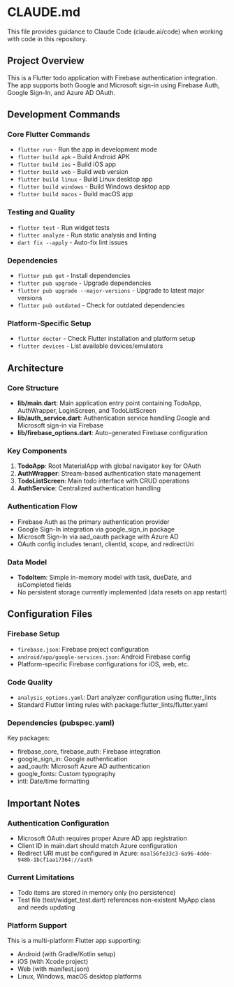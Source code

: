 # CLAUDE.md

This file provides guidance to Claude Code (claude.ai/code) when working with code in this repository.

## Project Overview

This is a Flutter todo application with Firebase authentication integration. The app supports both Google and Microsoft sign-in using Firebase Auth, Google Sign-In, and Azure AD OAuth.

## Development Commands

### Core Flutter Commands
- `flutter run` - Run the app in development mode
- `flutter build apk` - Build Android APK
- `flutter build ios` - Build iOS app
- `flutter build web` - Build web version
- `flutter build linux` - Build Linux desktop app
- `flutter build windows` - Build Windows desktop app
- `flutter build macos` - Build macOS app

### Testing and Quality
- `flutter test` - Run widget tests
- `flutter analyze` - Run static analysis and linting
- `dart fix --apply` - Auto-fix lint issues

### Dependencies
- `flutter pub get` - Install dependencies
- `flutter pub upgrade` - Upgrade dependencies
- `flutter pub upgrade --major-versions` - Upgrade to latest major versions
- `flutter pub outdated` - Check for outdated dependencies

### Platform-Specific Setup
- `flutter doctor` - Check Flutter installation and platform setup
- `flutter devices` - List available devices/emulators

## Architecture

### Core Structure
- **lib/main.dart**: Main application entry point containing TodoApp, AuthWrapper, LoginScreen, and TodoListScreen
- **lib/auth_service.dart**: Authentication service handling Google and Microsoft sign-in via Firebase
- **lib/firebase_options.dart**: Auto-generated Firebase configuration

### Key Components
1. **TodoApp**: Root MaterialApp with global navigator key for OAuth
2. **AuthWrapper**: Stream-based authentication state management
3. **TodoListScreen**: Main todo interface with CRUD operations
4. **AuthService**: Centralized authentication handling

### Authentication Flow
- Firebase Auth as the primary authentication provider
- Google Sign-In integration via google_sign_in package
- Microsoft Sign-In via aad_oauth package with Azure AD
- OAuth config includes tenant, clientId, scope, and redirectUri

### Data Model
- **TodoItem**: Simple in-memory model with task, dueDate, and isCompleted fields
- No persistent storage currently implemented (data resets on app restart)

## Configuration Files

### Firebase Setup
- `firebase.json`: Firebase project configuration
- `android/app/google-services.json`: Android Firebase config
- Platform-specific Firebase configurations for iOS, web, etc.

### Code Quality
- `analysis_options.yaml`: Dart analyzer configuration using flutter_lints
- Standard Flutter linting rules with package:flutter_lints/flutter.yaml

### Dependencies (pubspec.yaml)
Key packages:
- firebase_core, firebase_auth: Firebase integration
- google_sign_in: Google authentication
- aad_oauth: Microsoft Azure AD authentication
- google_fonts: Custom typography
- intl: Date/time formatting

## Important Notes

### Authentication Configuration
- Microsoft OAuth requires proper Azure AD app registration
- Client ID in main.dart should match Azure configuration
- Redirect URI must be configured in Azure: `msal56fe33c3-6a96-4dde-948b-1bcf1aa17364://auth`

### Current Limitations
- Todo items are stored in memory only (no persistence)
- Test file (test/widget_test.dart) references non-existent MyApp class and needs updating

### Platform Support
This is a multi-platform Flutter app supporting:
- Android (with Gradle/Kotlin setup)
- iOS (with Xcode project)
- Web (with manifest.json)
- Linux, Windows, macOS desktop platforms